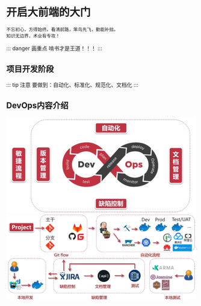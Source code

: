 # 开启大前端的大门

``` html
不忘初心，方得始终。看清前路，笨鸟先飞，勤能补拙。
知识无边界，术业有专攻！
```

::: danger 画重点
啃书才是王道！！！
:::

## 项目开发阶段

::: tip 注意
要做到：<span class="red">自动化、标准化、规范化、文档化</span>
:::

## DevOps内容介绍

![devops1](./images/devops1.png)
![devops2](./images/devops2.png)